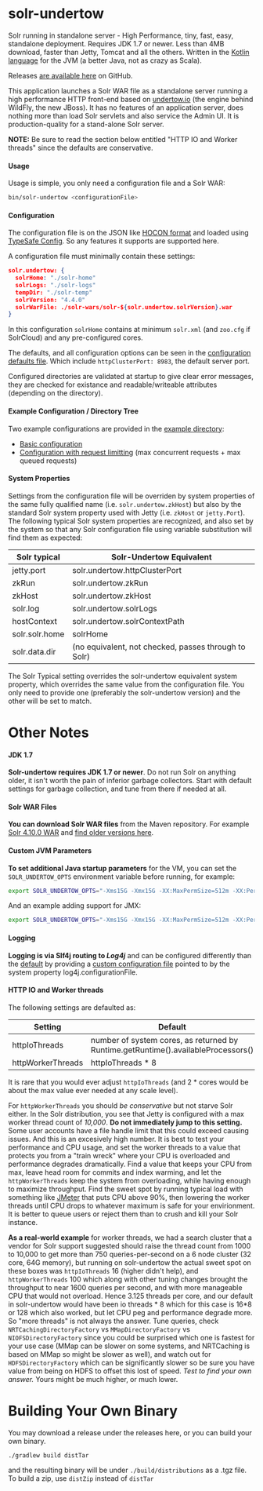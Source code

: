 solr-undertow
=============

Solr running in standalone server - High Performance, tiny, fast, easy, standalone deployment.  Requires JDK 1.7 or newer.  Less than 4MB download, faster than Jetty, Tomcat and all the others.  Written in the [Kotlin language](http://kotlinlang.org) for the JVM (a better Java, not as crazy as Scala).

Releases [are available here](https://github.com/bremeld/solr-undertow/releases) on GitHub.

This application launches a Solr WAR file as a standalone server running a high performance HTTP front-end based on [undertow.io](http://undertow.io) (the engine behind WildFly, the new JBoss).  It has no features of an application server, does nothing more than load Solr servlets and also service the Admin UI.  It is production-quality for a stand-alone Solr server.

**NOTE:** Be sure to read the section below entitled "HTTP IO and Worker threads" since the defaults are conservative.

#### Usage

Usage is simple, you only need a configuration file and a Solr WAR:

```sh
bin/solr-undertow <configurationFile>
```

#### Configuration

The configuration file is on the JSON like [HOCON format](https://github.com/typesafehub/config/blob/master/HOCON.md) and loaded using [TypeSafe Config](https://github.com/typesafehub/config).  So any features it supports are supported here.

A configuration file must minimally contain these settings:

```json
solr.undertow: {
  solrHome: "./solr-home"
  solrLogs: "./solr-logs"
  tempDir: "./solr-temp"
  solrVersion: "4.4.0"
  solrWarFile: ./solr-wars/solr-${solr.undertow.solrVersion}.war
}
```

In this configuration `solrHome` contains at minimum `solr.xml` (and `zoo.cfg` if SolrCloud) and any pre-configured cores.

The defaults, and all configuration options can be seen in the [configuration defaults file](https://github.com/bremeld/solr-undertow/blob/master/src/main/resources/reference.conf).  Which include `httpClusterPort: 8983`, the default server port.

Configured directories are validated at startup to give clear error messages, they are checked for existance and readable/writeable attributes (depending on the directory).

#### Example Configuration / Directory Tree

Two example configurations are provided in the [example directory](https://github.com/bremeld/solr-undertow/tree/master/example):

* [Basic configuration](https://github.com/bremeld/solr-undertow/blob/master/example/example.conf)
* [Configuration with request limitting](https://github.com/bremeld/solr-undertow/blob/master/example/example-ratelimited.conf) (max concurrent requests + max queued requests)

#### System Properties

Settings from the configuration file will be overriden by system properties of the same fully qualified name (i.e. `solr.undertow.zkHost`) but also by the standard Solr system property used with Jetty (i.e. `zkHost` or `jetty.Port`). The following typical Solr system properties are recognized, and also set by the system so that any Solr configuration file using variable substitution will find them as expected:

|Solr typical|Solr-Undertow Equivalent|
|---|---|
|jetty.port|solr.undertow.httpClusterPort|
|zkRun|solr.undertow.zkRun|
|zkHost|solr.undertow.zkHost|
|solr.log|solr.undertow.solrLogs|
|hostContext|solr.undertow.solrContextPath|
|solr.solr.home|solrHome|
|solr.data.dir|(no equivalent, not checked, passes through to Solr)|

The Solr Typical setting overrides the solr-undertow equivalent system property, which overrides the same value from the configuration file.  You only need to provide one (preferably the solr-undertow version) and the other will be set to match.

Other Notes
===========

#### JDK 1.7

**Solr-undertow requires JDK 1.7 or newer**.  Do not run Solr on anything older, it isn't worth the pain of inferior garbage collectors.  Start with default settings for garbage collection, and tune from there if needed at all. 

#### Solr WAR Files

**You can download Solr WAR files** from the Maven repository.  For example [Solr 4.10.0 WAR](http://central.maven.org/maven2/org/apache/solr/solr/4.10.0/solr-4.10.0.war) and [find older versions here](http://mvnrepository.com/artifact/org.apache.solr/solr).

#### Custom JVM Parameters

**To set additional Java startup parameters** for the VM, you can set the `SOLR_UNDERTOW_OPTS` environment variable before running, for example:

```sh
export SOLR_UNDERTOW_OPTS="-Xms15G -Xmx15G -XX:MaxPermSize=512m -XX:PermSize=256m"
```

And an example adding support for JMX:

```sh
export SOLR_UNDERTOW_OPTS="-Xms15G -Xmx15G -XX:MaxPermSize=512m -XX:PermSize=256m -Dcom.sun.management.jmxremote -Dcom.sun.management.jmxremote.port=9901 -Dcom.sun.management.jmxremote.ssl=false -Dcom.sun.management.jmxremote.authenticate=false"
```

#### Logging

**Logging is via Slf4j routing to _Log4j_** and can be configured differently than the [default](https://github.com/bremeld/solr-undertow/blob/master/src/main/resources/log4j.properties) by providing a [custom configuration file](http://logging.apache.org/log4j/2.x/manual/configuration.html) pointed to by the system property log4j.configurationFile. 

#### HTTP IO and Worker threads

The following settings are defaulted as:

|Setting|Default|
|---|---|
|httpIoThreads|number of system cores, as returned by Runtime.getRuntime().availableProcessors()|
|httpWorkerThreads|httpIoThreads * 8|

It is rare that you would ever adjust `httpIoThreads` (and 2 * cores would be about the max value ever needed at any scale level).  

For `httpWorkerThreads` you should *be conservative* but not starve Solr either.  In the Solr distribution, you see that Jetty is configured with a max worker thread count of *10,000*.  **Do not immediately jump to this setting.**  Some user accounts have a file handle limit that this could exceed causing issues.  And this is an excesively high number.  It is best to test your performance and CPU usage, and set the worker threads to a value that protects you from a "train wreck" where your CPU is overloaded and performance degrades dramatically.  Find a value that keeps your CPU from max, leave head room for commits and index warming, and let the `httpWorkerThreads` keep the system from overloading, while having enough to maximize throughput.  Find the sweet spot by running typical load with something like [JMeter](http://jmeter.apache.org) that puts CPU above 90%, then lowering the worker threads until CPU drops to whatever maximum is safe for your envirionment.  It is better to queue users or reject them than to crush and kill your Solr instance.

**As a real-world example** for worker threads, we had a search cluster that a vendor for Solr support suggested should raise the thread count from 1000 to 10,000 to get more than 750 queries-per-second on a 6 node cluster (32 core, 64G memory), but running on solr-undertow the actual sweet spot on these boxes was `httpIoThreads` 16 (higher didn't help), and `httpWorkerThreads` 100 which along with other tuning changes brought the throughput to near 1600 queries per second, and with more manageable CPU that would not overload.  Hence 3.125 threads per core, and our default in solr-undertow would have been io threads * 8 which for this case is 16*8 or 128 which also worked, but let CPU peg and performance degrade more.   So "more threads" is not always the answer. Tune queries, check `NRTCachingDirectoryFactory` vs `MMapDirectoryFactory` vs `NIOFSDirectoryFactory` since you could be surprised which one is fastest for your use case (MMap can be slower on some systems, and NRTCaching is based on MMap so might be slower as well), and watch out for `HDFSDirectoryFactory` which can be significantly slower so be sure you have value from being on HDFS to offset this lost of speed.  _Test to find your own answer._  Yours might be much higher, or much lower.

Building Your Own Binary
========

You may download a release under the releases here, or you can build your own binary.

`./gradlew build distTar`

and the resulting binary will be under `./build/distributions` as a .tgz file.  To build a zip, use `distZip` instead of `distTar`







